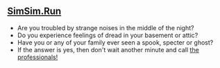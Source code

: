 ## **[SimSim.Run](https://SimSim.Run)**

- Are you troubled by strange noises in the middle of the night?
- Do you experience feelings of dread in your basement or attic?
- Have you or any of your family ever seen a spook, specter or ghost?
- If the answer is yes, then don't wait another minute and call [the professionals!](https://SimSim.Run)
